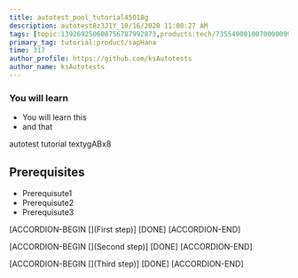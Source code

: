 ```yaml
---
title: autotest_pool_tutorial45O18g
description: autotest8z3J1Y_10/16/2020 11:00:27 AM
tags: [topic:139269250608756787992873,products:tech/73554900100700000996,tutorial:experience/advanced]
primary_tag: tutorial:product/sapHana
time: 317
author_profile: https://github.com/ksAutotests
author_name: ksAutotests
---
```

### You will learn
- You will learn this
- and that

autotest tutorial textygABx8

## Prerequisites
- Prerequisute1
- Prerequisute2
- Prerequisute3

[ACCORDION-BEGIN [](First step)]
[DONE]
[ACCORDION-END]

[ACCORDION-BEGIN [](Second step)]
[DONE]
[ACCORDION-END]

[ACCORDION-BEGIN [](Third step)]
[DONE]
[ACCORDION-END]

